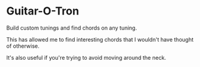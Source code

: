 # Guitar-O-Tron
Build custom tunings and find chords on any tuning.

This has allowed me to find interesting chords that I wouldn't have thought of otherwise.

It's also useful if you're trying to avoid moving around the neck.
